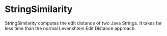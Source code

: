 # StringSimilarity
StringSimilarity computes the edit distance of two Java Strings. It takes far less time than the normal Levenshtein Edit Distance approach. 

